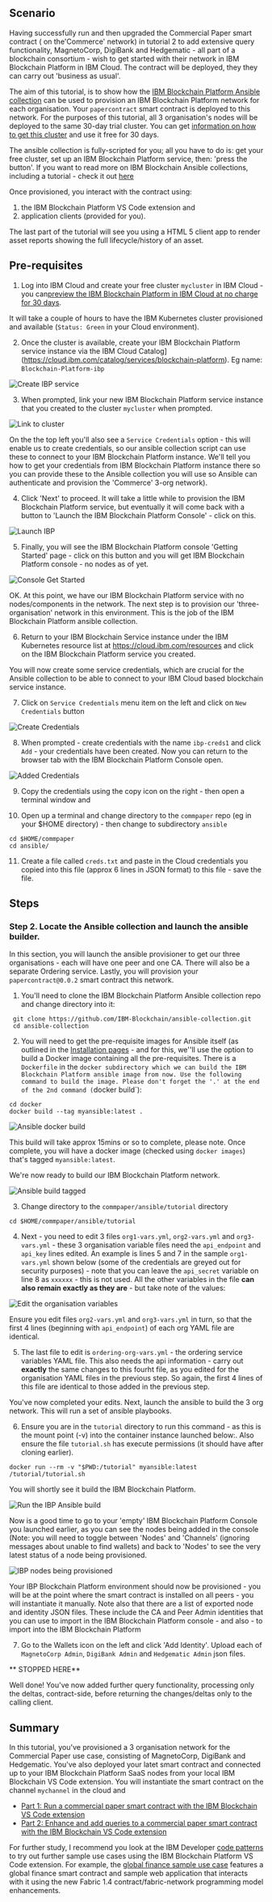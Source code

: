 ## Scenario

Having successfully run and then upgraded the Commercial Paper smart contract ( on the'Commerce' network) in tutorial 2 to add extensive query functionality, MagnetoCorp, DigiBank and Hedgematic - all part of a blockchain consortium - wish to get started with their network in IBM Blockchain Platform in IBM Cloud. The contract will be deployed, they they can carry out 'business as usual'.

The aim of this tutorial, is to show how the [IBM Blockchain Platform Ansible collection](https://github.com/IBM-Blockchain/ansible-collection/blob/master/README.md) can be used to provision an IBM Blockchain Platform network for each organisation. Your `papercontract` smart contract is deployed to this network. For the purposes of this tutorial, all 3 organisation's nodes will be deployed to the same 30-day trial cluster. You can get [information on how to get this cluster](https://cloud.ibm.com/docs/blockchain?topic=blockchain-ibp-saas-pricing#ibp-saas-pricing-free) and use it free for 30 days.

The ansible collection is fully-scripted for you; all you have to do is: get your free cluster, set up an IBM Blockchain Platform service, then: 'press the button'. If you want to read more on IBM Blockchain Ansible collections, including a tutorial - check it out [here](https://ibm-blockchain.github.io/ansible-collection/) 

Once provisioned, you interact with the contract using: 

1) the IBM Blockchain Platform VS Code extension and 
2) application clients (provided for you). 

The last part of the tutorial will see you using a HTML 5 client app to render asset reports showing the full lifecycle/history of an asset. 


## Pre-requisites

1. Log into IBM Cloud and create your free cluster `mycluster` in IBM Cloud -you can[preview the IBM Blockchain Platform in IBM Cloud at no charge for 30 days](https://cloud.ibm.com/registration?target=%2Fcatalog%2Fservices%2Fblockchain).

It will take a couple of hours to have the IBM Kubernetes cluster provisioned and available (`Status: Green` in your Cloud environment). 

2. Once the cluster is available,  create your IBM Blockchain Platform service instance via the IBM Cloud Catalog](https://cloud.ibm.com/catalog/services/blockchain-platform). Eg name: `Blockchain-Platform-ibp`

<img src="/img/tutorial3/create-service.png" title="Create the IBP service instance" alt="Create IBP service" />

3. When prompted, link your new IBM Blockchain Platform service instance that you created to the cluster `mycluster` when prompted.

<img src="/img/tutorial3/link-cluster.png" title="Link the IBP service instance" alt="Link to cluster" />

On the the top left you'll also see a `Service Credentials` option - this will enable us to create credentials, so our ansible collection script can use these to connect to your IBM Blockchain Platform instance. We'll tell you how to get your credentials from IBM Blockchain Platform instance there 
so you can provide these to the Ansible collection you will use so Ansible can authenticate and provision the 'Commerce' 3-org network).

4. Click 'Next' to proceed. It will take a little while to provision the IBM Blockchain Platform service, but eventually it will come back with a button to 'Launch the IBM Blockchain Platform Console' - click on this.

<img src="/img/tutorial3/launch-ibp.png" title="Launch the IBP console" alt="Launch IBP" />

5. Finally, you will see the IBM Blockchain Platform console 'Getting Started' page - click on this button and you will get IBM Blockchain Platform console - no nodes as of yet.

<img src="/img/tutorial3/ibp-console.png" title="Getting started - IBP console" alt="Console Get Started" />

OK. At this point, we have our IBM Blockchain Platform service with no nodes/components in the network. The next step is to provision our 'three-organisation' network in this environment. This is the job of the IBM Blockchain Platform ansible collection.

6. Return to your IBM Blockchain Service instance under the IBM Kubernetes resource list at https://cloud.ibm.com/resources and click on the IBM Blockchain Platform service you created.

You will now create some service credentials, which are crucial for the Ansible collection to be able to connect to your IBM Cloud based blockchain service instance.

7. Click on `Service Credentials` menu item on the left and click on `New Credentials` button

<img src="/img/tutorial3/create-credentials.png" title="Create Service Credentials" alt="Create Credentials" />

8. When prompted - create credentials with the name `ibp-creds1` and click `Add` - your credentials have been created. Now you can return to the browser tab with the IBM Blockchain Platform Console open.

<img src="/img/tutorial3/credentials-added.png" title="Credentials added" alt="Added Credentials" />

9. Copy the credentials using the copy icon on the right - then open a terminal window and 

10. Open up a terminal and change directory to the `commpaper` repo (eg in your $HOME directory) - then change to subdirectory `ansible`

```
cd $HOME/commpaper
cd ansible/
```
11. Create a file called `creds.txt` and paste in the Cloud credentials you copied into this file (approx 6 lines in JSON format) to this file - save the file. 


## Steps

### Step 2. Locate the Ansible collection and launch the ansible builder.

In this section, you will launch the ansible provisioner to get our three organisations - each will have one peer and one CA. There will also be a separate Ordering service. Lastly, you will provision your `papercontract@0.0.2` smart contract this network.

1. You'll need to clone the IBM Blockchain Platform Ansible collection repo  and change directory into it:

```
 git clone https://github.com/IBM-Blockchain/ansible-collection.git
 cd ansible-collection
```

2. You will need to get the pre-requisite images for Ansible itself (as outlined in the [Installation pages](https://ibm-blockchain.github.io/ansible-collection/installation.html)  - and for this, we''ll use the option to build a Docker image containing all the pre-requisites. There is a `Dockerfile` in the `docker subdirectory which we can build the IBM Blockchain Platform ansible image from now. Use the following command to build the image. Please don't forget the '.' at the end of the 2nd command (`docker build`):

```
cd docker
docker build --tag myansible:latest .
```
<img src="/img/tutorial3/docker-build.png" title="Docker build" alt="Ansible docker build" />

This build will take approx 15mins or so to complete, please note. Once complete, you will have a docker image (checked using `docker images`) that's tagged `myansible:latest`. 

We're now ready to build our IBM Blockchain Platform network.

<img src="/img/tutorial3/tagged-build.png" title="Docker build complete" alt="Ansible build tagged" />


3. Change directory to the `commpaper/ansible/tutorial` directory

```
cd $HOME/commpaper/ansible/tutorial
```

4. Next - you need to edit 3 files `org1-vars.yml`, `org2-vars.yml` and `org3-vars.yml` - these 3 organisation variable files need the `api_endpoint` and `api_key` lines edited. An example is lines 5 and 7 in the sample `org1-vars.yml` shown below (some of the credentials are greyed out for security purposes) - note that you can leave the `api_secret` variable on line 8 as `xxxxxx` - this is not used. All the other variables in the file **can also remain exactly as they are** - but take note of the values:

<img src="/img/tutorial3/edit-orgvariables.png" title="Edit organisation variables" alt="Edit the organisation variables" />

Ensure you edit files `org2-vars.yml` and `org3-vars.yml` in turn, so that the first 4 lines  (beginning with `api_endpoint`) of each org YAML file are identical. 

5. The last file to edit is `ordering-org-vars.yml` - the ordering service variables YAML file. This also needs the api information - carry out **exactly** the same changes to this fourht file,  as you edited for the organisation YAML files in the previous step. So again, the first 4 lines of this file are identical to those added in the previous step.


You've now completed your edits. Next, launch the ansible to build the 3 org network. This will run a set of ansible playbooks.

6.  Ensure you are in the `tutorial` directory to run this command - as this is the mount point (-v) into the container instance launched below:. Also ensure the file `tutorial.sh` has execute permissions (it should have after cloning earlier).  

```
docker run --rm -v "$PWD:/tutorial" myansible:latest /tutorial/tutorial.sh
```

You will shortly see it build the IBM Blockchain Platform. 

<img src="/img/tutorial3/run-ansible-script.png" title="Run the ansible build" alt="Run the IBP Ansible build" />

Now is a good time to go to your 'empty' IBM Blockchain Platform Console you launched earlier, as you can see the nodes being added in the console (Note:  you will need to toggle between 'Nodes' and 'Channels' (ignoring messages about unable to find wallets) and back to 'Nodes' to see the very latest status of a node being provisioned.

<img src="/img/tutorial3/provisioned-ibp-env.png" title="IBP nodes being provisioned" alt="IBP nodes being provisioned" />

Your IBP Blockchain Platform environment should now be provisioned - you will be at the point where the smart contract is installed on all peers - you will instantiate it manually. Note also that there are a list of exported node and identity JSON files. These include the CA and Peer Admin identities that you can use to import in the IBM Blockchain Platform console - and also - to import into the IBM Blockchain Platform

7. Go to the Wallets icon on the left and click 'Add Identity'. Upload each of `MagnetoCorp Admin`, `DigiBank Admin` and `Hedgematic Admin` json files.

** STOPPED HERE**

Well done! You've now added further query functionality, processing only the deltas, contract-side, before returning the changes/deltas only to the calling client.

## Summary

In this tutorial, you've provisioned a 3 organisation network for the Commercial Paper use case, consisting of MagnetoCorp, DigiBank and Hedgematic. You've also deployed your latet smart contract and connected up to your IBM Blockchain Platform SaaS nodes from your local IBM Blockchain VS Code extension. You will instantiate the smart contract on the channel `mychannel` in the cloud and 

* [Part 1: Run a commercial paper smart contract with the IBM Blockchain VS Code extension](https://developer.ibm.com/tutorials/run-commercial-paper-smart-contract-with-ibm-blockchain-vscode-extension/)
* [Part 2: Enhance and add queries to a commercial paper smart contract with the IBM Blockchain VS Code extension](https://developer.ibm.com/tutorials/queries-commercial-paper-smart-contract-ibm-blockchain-vscode-extension/)

For further study, I recommend you look at the IBM Developer [code patterns](https://developer.ibm.com/patterns/category/blockchain/) to try out further sample use cases using the IBM Blockchain Platform VS Code extension. For example, the [global finance sample use case](https://developer.ibm.com/patterns/global-financing-use-case-for-blockchain/) features a global finance smart contract and sample web application that interacts with it using the new Fabric 1.4 contract/fabric-network programming model enhancements.
